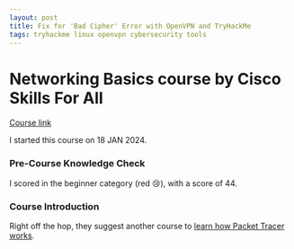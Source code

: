 ```yaml
---
layout: post
title: Fix for 'Bad Cipher' Error with OpenVPN and TryHackMe
tags: tryhackme linux openvpn cybersecurity tools
---
```

# Networking Basics course by Cisco Skills For All
[Course link](https://skillsforall.com/launch?id=f393c38f-b410-4d2b-8275-70e144273519&tab=curriculum&view=b287f8a2-5740-52f7-b4ac-e1ef04a8770d)

I started this course on 18 JAN 2024.

### Pre-Course Knowledge Check
I scored in the beginner category (red 😢), with a score of 44. 
### Course Introduction
Right off the hop, they suggest another course to [learn how Packet Tracer works](https://skillsforall.com/course/getting-started-cisco-packet-tracer?).
